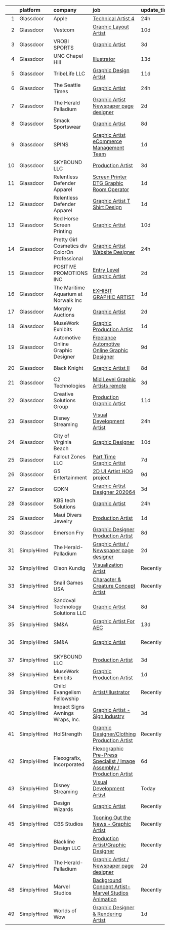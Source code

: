 

|    | platform    | company                                        | job                                                                                                                                                                                                                                                                                                                                                                                                                                                                                                                                                                                                                                                                                                                                                                                                                                                                                                                                                                                                                                                                                                                                                                                                                                                                                                                    | update_time   | location                |
|---:|:------------|:-----------------------------------------------|:-----------------------------------------------------------------------------------------------------------------------------------------------------------------------------------------------------------------------------------------------------------------------------------------------------------------------------------------------------------------------------------------------------------------------------------------------------------------------------------------------------------------------------------------------------------------------------------------------------------------------------------------------------------------------------------------------------------------------------------------------------------------------------------------------------------------------------------------------------------------------------------------------------------------------------------------------------------------------------------------------------------------------------------------------------------------------------------------------------------------------------------------------------------------------------------------------------------------------------------------------------------------------------------------------------------------------|:--------------|:------------------------|
|  1 | Glassdoor   | Apple                                          | [Technical Artist 4](https://www.glassdoor.com/partner/jobListing.htm?pos=103&ao=1110586&s=58&guid=00000182b4e448c281ec8380d54f21f0&src=GD_JOB_AD&t=SR&vt=w&cs=1_75d9de55&cb=1660892236285&jobListingId=1008078131617&cpc=FB7E4A1762AE5BEC&jrtk=3-0-1gaqe8i7kk6f9801-1gaqe8i8bgagk800-fe1416a032b85239--6NYlbfkN0BvKrLyj5gPmtZO9T8euul8TCxuuKNOtzRJOomxnwSEodTz2Bc-sPZl1dBMH13w-jM492YSUv0nu-JRSjO3y9lAjoraMjyITvd_eA6DGTmFELUbzdH5-lzMZ9xDP8m3tE8YLK8_aeAXPGcwDWndC8ivL0yQ8FSs5lpL2FHr8OUFgjTcCwGWlHPndi5tmHKNoRvnGirH5h8LWq59UnGv8qn_9cwgm7xuyitr3qh0z3Gfc1TIXjV1Z9kr3EJuJ1kvHN8pGz3_IKC01tDSPA8hGzIZfAAfrQV6X3ualefLUkCZ4VpGoJpP_FbC6XLHRGSHlt5S7lGuQm4g1ZF04Z8HWzPHlhy_MsAKag6TQWDYofnku1pL88TJdKgk1AbZRL0sTjuRTI8w4fxRtlVku2XPWmtCoDU5oluYa2YTkYCcqkRKk_pcD9bH0yGFRZPiuPrnZfZAx6kg29uY9otyf7hoAEdW2hRwXKsWNA6MUM0nByh-OmAES7znwxVYRLEOaGUjJZA4NtaWaSegPwNGbuxRjlFH2R6i8N-lNq8MoAxr7WbCP_2AtgKANLxulzFh5WoscfBFZAGTrlvzWF6nFx-DTBwhC7UvsG_4SNV87IzXSfh-PSlKd6UA848lIYk-WkOOxF5TZ1pLhuaKbBO36PNQ9CH_cs9S3xGDT9ladpcTad6BHVZJQGrvsmMhMkhVmy_5DZocTzh-B_pCOHzv1kkVkRSyU_JiaB55pPTVre0o5fFuR3Ia5EF0vg4-RLr5pw5PUXXci9DL9Afh07HZw3MiNmR1gvpJHmXxEY2J2D5NPGpix8lAWwMoBd4TWJinxKuT-Dhl-Bva8dZyjsBsAIYRpLJQ__SiJgvR_6gjjRvzAY9yA2AOf15Zie68Zai6xth6XhwDuLuXrCXPIIIEK2y_5kI8VStJxVoe-W9iVS9sIzkaHjBrU9TeL1ls5agdUIgfLRs%3D) | 24h           | Seattle, WA             |
|  2 | Glassdoor   | Vestcom                                        | [Graphic Layout Artist](https://www.glassdoor.com/partner/jobListing.htm?pos=130&ao=1136043&s=58&guid=00000182b4e448c281ec8380d54f21f0&src=GD_JOB_AD&t=SR&vt=w&ea=1&cs=1_61c61473&cb=1660892236288&jobListingId=1008060749042&jrtk=3-0-1gaqe8i7kk6f9801-1gaqe8i8bgagk800-c81300d0e5e330e8-)                                                                                                                                                                                                                                                                                                                                                                                                                                                                                                                                                                                                                                                                                                                                                                                                                                                                                                                                                                                                                            | 10d           | Little Rock, AR         |
|  3 | Glassdoor   | VROBI SPORTS                                   | [Graphic Artist](https://www.glassdoor.com/partner/jobListing.htm?pos=114&ao=1136043&s=58&guid=00000182b4e448c281ec8380d54f21f0&src=GD_JOB_AD&t=SR&vt=w&ea=1&cs=1_98d408bd&cb=1660892236286&jobListingId=1008072063008&jrtk=3-0-1gaqe8i7kk6f9801-1gaqe8i8bgagk800-ea8fbe50bb39bf92-)                                                                                                                                                                                                                                                                                                                                                                                                                                                                                                                                                                                                                                                                                                                                                                                                                                                                                                                                                                                                                                   | 3d            | Lake Saint Louis, MO    |
|  4 | Glassdoor   | UNC Chapel Hill                                | [Illustrator](https://www.glassdoor.com/partner/jobListing.htm?pos=121&ao=1136043&s=58&guid=00000182b4e448c281ec8380d54f21f0&src=GD_JOB_AD&t=SR&vt=w&cs=1_e2ed332b&cb=1660892236287&jobListingId=1008055873821&jrtk=3-0-1gaqe8i7kk6f9801-1gaqe8i8bgagk800-60544b080df2262c-)                                                                                                                                                                                                                                                                                                                                                                                                                                                                                                                                                                                                                                                                                                                                                                                                                                                                                                                                                                                                                                           | 13d           | Chapel Hill, NC         |
|  5 | Glassdoor   | TribeLife LLC                                  | [Graphic Design Artist](https://www.glassdoor.com/partner/jobListing.htm?pos=117&ao=1136043&s=58&guid=00000182b4e448c281ec8380d54f21f0&src=GD_JOB_AD&t=SR&vt=w&ea=1&cs=1_dc28c7ca&cb=1660892236286&jobListingId=1008057672919&jrtk=3-0-1gaqe8i7kk6f9801-1gaqe8i8bgagk800-78b0d34efd56eb06-)                                                                                                                                                                                                                                                                                                                                                                                                                                                                                                                                                                                                                                                                                                                                                                                                                                                                                                                                                                                                                            | 11d           | Irvine, CA              |
|  6 | Glassdoor   | The Seattle Times                              | [Graphic Artist](https://www.glassdoor.com/partner/jobListing.htm?pos=109&ao=1136043&s=58&guid=00000182b4e448c281ec8380d54f21f0&src=GD_JOB_AD&t=SR&vt=w&ea=1&cs=1_8ffd7db8&cb=1660892236286&jobListingId=1008080104146&jrtk=3-0-1gaqe8i7kk6f9801-1gaqe8i8bgagk800-d637a2610932a36a-)                                                                                                                                                                                                                                                                                                                                                                                                                                                                                                                                                                                                                                                                                                                                                                                                                                                                                                                                                                                                                                   | 24h           | Seattle, WA             |
|  7 | Glassdoor   | The Herald Palladium                           | [Graphic Artist   Newspaper page designer](https://www.glassdoor.com/partner/jobListing.htm?pos=102&ao=1110586&s=58&guid=00000182b4e448c281ec8380d54f21f0&src=GD_JOB_AD&t=SR&vt=w&ea=1&cs=1_d9fdd5b3&cb=1660892236285&jobListingId=1008073933660&cpc=654405A9B1E0A9F5&jrtk=3-0-1gaqe8i7kk6f9801-1gaqe8i8bgagk800-62096e212025d3a6--6NYlbfkN0BLOz3R2tXC2mhUicuG5hSo7xRQA9kfEQniDPT2yh4WeRNJVoEZFR01TCwwwqBh1Y6vOSiAy0RAxGDJvOFJJaTnL_uhcgITD9zbL8z1jkW3llcv7QpfJxBhoUlxYDTSxCF6Mtk2LtjA0dsoVKnCgYGLuQKLIkxPy2RDLUUDNO8W2e5Dj9quGqo0UUEVxbKFCMg12GRbhzAR6dPqrBfyMlnB7eIfWB0imbjRdBkEgxdF8jOXpkqzX4yrlasxkcdYTSbPfB4mA1DnEtsv6W9gFyhc_MsWcgJrGZzU09Hu9yiLOdsZna_16P2TUJyW-EZtNI7MrzLV6Dhr1MCT706gAQtzhJ4yPYQHt3MgU2CsX9gJz3ZMI21Pa1PvCUyAwl3KdqikSO_VteVFHkOmJJRo7lfYDQCx7cvrPSrEMc7RoKjoMiolVe72u-LXNFez4Uj3FFwdkCheC1rVEnO38UW_SNBcX0ayPTrZrc6mIUZrrQ90chf6FB-mm9hU70jbIB40iVE%3D)                                                                                                                                                                                                                                                                                                                                                                                                                                      | 2d            | Remote                  |
|  8 | Glassdoor   | Smack Sportswear                               | [Graphic Artist](https://www.glassdoor.com/partner/jobListing.htm?pos=127&ao=1136043&s=58&guid=00000182b4e448c281ec8380d54f21f0&src=GD_JOB_AD&t=SR&vt=w&ea=1&cs=1_2eabcc11&cb=1660892236288&jobListingId=1008065235900&jrtk=3-0-1gaqe8i7kk6f9801-1gaqe8i8bgagk800-320cca2b1488d5de-)                                                                                                                                                                                                                                                                                                                                                                                                                                                                                                                                                                                                                                                                                                                                                                                                                                                                                                                                                                                                                                   | 8d            | Redondo Beach, CA       |
|  9 | Glassdoor   | SPINS                                          | [Graphic Artist   eCommerce Management Team](https://www.glassdoor.com/partner/jobListing.htm?pos=129&ao=1136043&s=58&guid=00000182b4e448c281ec8380d54f21f0&src=GD_JOB_AD&t=SR&vt=w&cs=1_3512f660&cb=1660892236288&jobListingId=1008076165173&jrtk=3-0-1gaqe8i7kk6f9801-1gaqe8i8bgagk800-c835458926f33e42-)                                                                                                                                                                                                                                                                                                                                                                                                                                                                                                                                                                                                                                                                                                                                                                                                                                                                                                                                                                                                            | 1d            | Chicago, IL             |
| 10 | Glassdoor   | SKYBOUND LLC                                   | [Production Artist](https://www.glassdoor.com/partner/jobListing.htm?pos=125&ao=1136043&s=58&guid=00000182b4e448c281ec8380d54f21f0&src=GD_JOB_AD&t=SR&vt=w&ea=1&cs=1_70279cef&cb=1660892236287&jobListingId=1008072505428&jrtk=3-0-1gaqe8i7kk6f9801-1gaqe8i8bgagk800-0f710d9763889ecd-)                                                                                                                                                                                                                                                                                                                                                                                                                                                                                                                                                                                                                                                                                                                                                                                                                                                                                                                                                                                                                                | 3d            | Remote                  |
| 11 | Glassdoor   | Relentless Defender Apparel                    | [Screen Printer   DTG Graphic Room Operator](https://www.glassdoor.com/partner/jobListing.htm?pos=123&ao=1136043&s=58&guid=00000182b4e448c281ec8380d54f21f0&src=GD_JOB_AD&t=SR&vt=w&ea=1&cs=1_6c5102ed&cb=1660892236287&jobListingId=1008076710189&jrtk=3-0-1gaqe8i7kk6f9801-1gaqe8i8bgagk800-391cd49b3411ad89-)                                                                                                                                                                                                                                                                                                                                                                                                                                                                                                                                                                                                                                                                                                                                                                                                                                                                                                                                                                                                       | 1d            | Richmond, TX            |
| 12 | Glassdoor   | Relentless Defender Apparel                    | [Graphic Artist   T Shirt Design](https://www.glassdoor.com/partner/jobListing.htm?pos=119&ao=1136043&s=58&guid=00000182b4e448c281ec8380d54f21f0&src=GD_JOB_AD&t=SR&vt=w&ea=1&cs=1_5145f565&cb=1660892236287&jobListingId=1008076698255&jrtk=3-0-1gaqe8i7kk6f9801-1gaqe8i8bgagk800-9a67ed42eb7476a3-)                                                                                                                                                                                                                                                                                                                                                                                                                                                                                                                                                                                                                                                                                                                                                                                                                                                                                                                                                                                                                  | 1d            | Richmond, TX            |
| 13 | Glassdoor   | Red Horse Screen Printing                      | [Graphic Artist](https://www.glassdoor.com/partner/jobListing.htm?pos=122&ao=1136043&s=58&guid=00000182b4e448c281ec8380d54f21f0&src=GD_JOB_AD&t=SR&vt=w&ea=1&cs=1_9adeb534&cb=1660892236287&jobListingId=1008060456763&jrtk=3-0-1gaqe8i7kk6f9801-1gaqe8i8bgagk800-e1b0fc7a0f186978-)                                                                                                                                                                                                                                                                                                                                                                                                                                                                                                                                                                                                                                                                                                                                                                                                                                                                                                                                                                                                                                   | 10d           | Charleston, SC          |
| 14 | Glassdoor   | Pretty Girl Cosmetics div ColorOn Professional | [Graphic Artist   Website Designer](https://www.glassdoor.com/partner/jobListing.htm?pos=104&ao=1110586&s=58&guid=00000182b4e448c281ec8380d54f21f0&src=GD_JOB_AD&t=SR&vt=w&ea=1&cs=1_5ab0298a&cb=1660892236285&jobListingId=1008079634860&cpc=9C2286EA3771AAF6&jrtk=3-0-1gaqe8i7kk6f9801-1gaqe8i8bgagk800-d0d88da03b181852--6NYlbfkN0AsbZC7YF26DUOp-a5YRxqzjMc2ZCXYcSZOuCb5yJo0HGBcYAeI1rA2H4pZ9oQQjBGnMyLJgmvpyH271Y4QXRcmPGdZDJkSy0tipAHjjjobN777EGe6m14nexoqsZY8fojxrmCIzYb1EF2lisOidjKb-UWCyyKNO-rYgaN7n7dkTeVnSphMT94XU_t7P8UuaR8aBIGdPX5sVDyyU6Vc7Jei_BEXBbpto6dKut0pEXJjg_Cjt9yIuFktz2yX94xWPIJdScMwLNJFxggiyq1PPrpZob_i7kJVkeE7TrWwFUoMelfxYHbu6-PHBOiLddtsQEMF6KqMI9CysfywEiLM5IuXoWAG6EIdQwbm-LTgJEY11l6IeDgvp8VrNGvbuaYLSvV-Kr_9IfAQGlCgk3eG8o2lhfa3CrWWGRiAi5k8cuObA68-018GDAlWBC7_6HTkMFFDZfsVNRG-SYWEycL11p0Qzqk9a0tW33DK0Qh4Xy3sJIfJqEAEWU09axiF2Pr7FsKJ-ZRZqTR8rw%3D%3D)                                                                                                                                                                                                                                                                                                                                                                                                                               | 24h           | Pompano Beach, FL       |
| 15 | Glassdoor   | POSITIVE PROMOTIONS INC                        | [Entry Level Graphic Artist](https://www.glassdoor.com/partner/jobListing.htm?pos=111&ao=1136043&s=58&guid=00000182b4e448c281ec8380d54f21f0&src=GD_JOB_AD&t=SR&vt=w&ea=1&cs=1_1259efdf&cb=1660892236286&jobListingId=1008073307555&jrtk=3-0-1gaqe8i7kk6f9801-1gaqe8i8bgagk800-abfcfeec6f3a09ff-)                                                                                                                                                                                                                                                                                                                                                                                                                                                                                                                                                                                                                                                                                                                                                                                                                                                                                                                                                                                                                       | 2d            | Hauppauge, NY           |
| 16 | Glassdoor   | The Maritime Aquarium at Norwalk  Inc          | [EXHIBIT GRAPHIC ARTIST](https://www.glassdoor.com/partner/jobListing.htm?pos=110&ao=1136043&s=58&guid=00000182b4e448c281ec8380d54f21f0&src=GD_JOB_AD&t=SR&vt=w&ea=1&cs=1_de9f55fa&cb=1660892236286&jobListingId=1008076653293&jrtk=3-0-1gaqe8i7kk6f9801-1gaqe8i8bgagk800-4b072849605ad0df-)                                                                                                                                                                                                                                                                                                                                                                                                                                                                                                                                                                                                                                                                                                                                                                                                                                                                                                                                                                                                                           | 1d            | Norwalk, CT             |
| 17 | Glassdoor   | Morphy Auctions                                | [Graphic Artist](https://www.glassdoor.com/partner/jobListing.htm?pos=115&ao=1136043&s=58&guid=00000182b4e448c281ec8380d54f21f0&src=GD_JOB_AD&t=SR&vt=w&ea=1&cs=1_9d9efda8&cb=1660892236286&jobListingId=1008075094174&jrtk=3-0-1gaqe8i7kk6f9801-1gaqe8i8bgagk800-7cf4dbe0b22367ce-)                                                                                                                                                                                                                                                                                                                                                                                                                                                                                                                                                                                                                                                                                                                                                                                                                                                                                                                                                                                                                                   | 2d            | Denver, PA              |
| 18 | Glassdoor   | MuseWork Exhibits                              | [Graphic Production Artist](https://www.glassdoor.com/partner/jobListing.htm?pos=101&ao=1110586&s=58&guid=00000182b4e448c281ec8380d54f21f0&src=GD_JOB_AD&t=SR&vt=w&ea=1&cs=1_e7a76b5d&cb=1660892236285&jobListingId=1008076709473&cpc=AC285F3A3ECA6BB0&jrtk=3-0-1gaqe8i7kk6f9801-1gaqe8i8bgagk800-f96a2cd4fb90d56d--6NYlbfkN0A88_J8diRoR40SecvWGzcTn95As47YER-7r2OAdsjVnjXRd904aD2oemUfw9FGo8jy9NymnMmS9G1ekduSoOkbDxusoUe6e16lO-r-TiRmq1vA4zKQYYE60iFhA0VOkaPwBGVlZ1anvFPIICRi9dfS6zCY9UFH5QglLgznx55Z_5vF8XntUV7irkUpxgaQHTtEWNtmyFmHYMycxK8BywK0EEmasScjrgk1fe5jyUe7WHzyYYiiJvQkar2qrn2nItUpmhJ8T9MdcZklAmnufCv4bMyCxrkVQRKik-7Kgq6_yuM6rT-8XhraW5Jl-OWVirUsDo-eUYOeAlIuufcK8E3AIUbP5laOj_em7niDIhblwtZU8-fwnDFIobkvMfn49uC4qLjXpe7VM2uil88BUuaWMLPTuUYkK_YMEnmgYG9Nx_7v4OdgyFnGNAgS8YSGdJzW2LxUHCG_hzGvpFXBdbf3H2x5n9-gcTgG_wfBoValQ2qaMsrmDEusarvanFsuE2E%3D)                                                                                                                                                                                                                                                                                                                                                                                                                                                     | 1d            | Texas                   |
| 19 | Glassdoor   | Automotive Online Graphic Designer             | [Freelance Automotive Online Graphic Designer](https://www.glassdoor.com/partner/jobListing.htm?pos=105&ao=1110586&s=58&guid=00000182b4e448c281ec8380d54f21f0&src=GD_JOB_AD&t=SR&vt=w&ea=1&cs=1_693f20de&cb=1660892236285&jobListingId=1008062665826&cpc=FB7E4A1762AE5BEC&jrtk=3-0-1gaqe8i7kk6f9801-1gaqe8i8bgagk800-e6cba8c07fc3ce8d--6NYlbfkN0DErd5I9McD7cRkBvdvpgLNNu9G_nar-sNj4cKQCjkRCIjXfPSy6d0xbkvT_D_ecSKPU5kzDGHqsOjaScAUUXJUGrP7g0KKBrC0EO4e1OLVkrrVXnn7f-vdUbM7rPXDvMD-B57H2IXrZzXhxrBqvEGn4_HY80ZEM-UwUUpuvLDQnlVgBdCbn-mi4t41Tci38kyavLXFLFzt4sCMjywRrxka076vSs6sg3K_IBhoGr9OLUeEVUX9ehO3Q48CPEXAmJdIRcDXSiFF6rX8jEMmFI0QFuNhwIG5Y_jCveNm5HdA8rdn-89frw7Y_W6KwSC_wXTrHpnednIyT2yGEE75rlTiegWXQyGzaP0X_7LIa4iQ_UmP9cIR1QtwZWc_Ba43ynEbgsuCAkBcpviVcdytJbAFFR3O_EuGa-1q7XxNi1uFtvsB-6-GcZ7bgyuLzewKcj-OpiEBQsJ-x5MLVquLqv3o-rejtR_Gh-wpd7Fpw7xcbsQFgvkOueCd6pSKuK3O25rxJKmcu8SA5YHwUKF0NWDd4ycgZLFj5t0%3D)                                                                                                                                                                                                                                                                                                                                                                                                  | 9d            | Remote                  |
| 20 | Glassdoor   | Black Knight                                   | [Graphic Artist II](https://www.glassdoor.com/partner/jobListing.htm?pos=128&ao=1136043&s=58&guid=00000182b4e448c281ec8380d54f21f0&src=GD_JOB_AD&t=SR&vt=w&cs=1_738417fd&cb=1660892236288&jobListingId=1008065709140&jrtk=3-0-1gaqe8i7kk6f9801-1gaqe8i8bgagk800-8df38c131c9eef4f-)                                                                                                                                                                                                                                                                                                                                                                                                                                                                                                                                                                                                                                                                                                                                                                                                                                                                                                                                                                                                                                     | 8d            | Jacksonville, FL        |
| 21 | Glassdoor   | C2 Technologies                                | [Mid Level Graphic Artists  remote ](https://www.glassdoor.com/partner/jobListing.htm?pos=124&ao=1136043&s=58&guid=00000182b4e448c281ec8380d54f21f0&src=GD_JOB_AD&t=SR&vt=w&ea=1&cs=1_9050f5de&cb=1660892236287&jobListingId=1008071565552&jrtk=3-0-1gaqe8i7kk6f9801-1gaqe8i8bgagk800-bd0442ce4ddf18b8-)                                                                                                                                                                                                                                                                                                                                                                                                                                                                                                                                                                                                                                                                                                                                                                                                                                                                                                                                                                                                               | 3d            | Vienna, VA              |
| 22 | Glassdoor   | Creative Solutions Group                       | [Production Graphic Artist](https://www.glassdoor.com/partner/jobListing.htm?pos=118&ao=1136043&s=58&guid=00000182b4e448c281ec8380d54f21f0&src=GD_JOB_AD&t=SR&vt=w&ea=1&cs=1_75b35b7f&cb=1660892236287&jobListingId=1008058414839&jrtk=3-0-1gaqe8i7kk6f9801-1gaqe8i8bgagk800-e4b5e7b557579228-)                                                                                                                                                                                                                                                                                                                                                                                                                                                                                                                                                                                                                                                                                                                                                                                                                                                                                                                                                                                                                        | 11d           | Clawson, MI             |
| 23 | Glassdoor   | Disney Streaming                               | [Visual Development Artist](https://www.glassdoor.com/partner/jobListing.htm?pos=116&ao=1136043&s=58&guid=00000182b4e448c281ec8380d54f21f0&src=GD_JOB_AD&t=SR&vt=w&cs=1_4980c4ad&cb=1660892236286&jobListingId=1008078499715&jrtk=3-0-1gaqe8i7kk6f9801-1gaqe8i8bgagk800-206bbe2fd00bbaa4-)                                                                                                                                                                                                                                                                                                                                                                                                                                                                                                                                                                                                                                                                                                                                                                                                                                                                                                                                                                                                                             | 24h           | Glendale, CA            |
| 24 | Glassdoor   | City of Virginia Beach                         | [Graphic Designer](https://www.glassdoor.com/partner/jobListing.htm?pos=126&ao=1136043&s=58&guid=00000182b4e448c281ec8380d54f21f0&src=GD_JOB_AD&t=SR&vt=w&cs=1_34e9a647&cb=1660892236287&jobListingId=1008059625922&jrtk=3-0-1gaqe8i7kk6f9801-1gaqe8i8bgagk800-72740c47d3536d82-)                                                                                                                                                                                                                                                                                                                                                                                                                                                                                                                                                                                                                                                                                                                                                                                                                                                                                                                                                                                                                                      | 10d           | Virginia Beach, VA      |
| 25 | Glassdoor   | Fallout Zones LLC                              | [Part Time Graphic Artist](https://www.glassdoor.com/partner/jobListing.htm?pos=112&ao=1136043&s=58&guid=00000182b4e448c281ec8380d54f21f0&src=GD_JOB_AD&t=SR&vt=w&ea=1&cs=1_efa5f3f3&cb=1660892236286&jobListingId=1008067070599&jrtk=3-0-1gaqe8i7kk6f9801-1gaqe8i8bgagk800-d3766eb778e5950f-)                                                                                                                                                                                                                                                                                                                                                                                                                                                                                                                                                                                                                                                                                                                                                                                                                                                                                                                                                                                                                         | 7d            | Las Vegas, NV           |
| 26 | Glassdoor   | G5 Entertainment                               | [2D UI Artist  HOG project ](https://www.glassdoor.com/partner/jobListing.htm?pos=108&ao=1136043&s=58&guid=00000182b4e448c281ec8380d54f21f0&src=GD_JOB_AD&t=SR&vt=w&cs=1_93986a7a&cb=1660892236285&jobListingId=1008063559742&jrtk=3-0-1gaqe8i7kk6f9801-1gaqe8i8bgagk800-aa1f1a05926f2a41-)                                                                                                                                                                                                                                                                                                                                                                                                                                                                                                                                                                                                                                                                                                                                                                                                                                                                                                                                                                                                                            | 9d            | Remote                  |
| 27 | Glassdoor   | GDKN                                           | [Graphic Artist Designer   202064](https://www.glassdoor.com/partner/jobListing.htm?pos=106&ao=1110586&s=58&guid=00000182b4e448c281ec8380d54f21f0&src=GD_JOB_AD&t=SR&vt=w&ea=1&cs=1_084141ee&cb=1660892236286&jobListingId=1008072232153&cpc=9908D8D4413DBB8A&jrtk=3-0-1gaqe8i7kk6f9801-1gaqe8i8bgagk800-45ae1c6f0fc57a74--6NYlbfkN0A57XGms1TCGdSYvMZk-KBXSoGY3ElX1dFrDOLABjVSM5mSf2WBMOppSWeAeUQg-9VVOyQZF_mjwL1bdgxhd1-8ToriHA5rveSFn1apiS1irEgB4Z_uUHv1xSiWyG7_dlIGipkfdJMMiHi-O4CfVOjAUShnlM3EsyHG9WF1o_Vsh-9n1Ms-A3vg_KYEdrz8tcc_t0OlEFTn8Zv1UDFjWWWow5DZR7L0aLWV-xmAEFpRMHFNNxzxeSCS6VawTCOLNiQljph3SFDqmYvEGWSQr_jBIfl0ktWx34U4wO8VXEPYs7vkzxNrlX-oilSW4DN396WA_al3rhMRNLUiqNtgQo1GhGxD9e7qlAcf0dlfNtgeDlmxJgasoaMmKk2NLIQURTHwM7X7_Kt4RxiF53HCQ6ve-40ryLRVUcWHRA9KC8sl437yksfITPo-pWgQvb76-YCXeLGnqBM8RaW748PA9Kcbw5yKjI0n05GSM2dcq-0kVY1XgBXtjSrFUUNbuFSdLSIVoOxJWDCqYtrcCG0MsKMB)                                                                                                                                                                                                                                                                                                                                                                                                                            | 3d            | Orlando, FL             |
| 28 | Glassdoor   | KBS tech Solutions                             | [Graphic Artist](https://www.glassdoor.com/partner/jobListing.htm?pos=107&ao=1136043&s=58&guid=00000182b4e448c281ec8380d54f21f0&src=GD_JOB_AD&t=SR&vt=w&ea=1&cs=1_ea79c70d&cb=1660892236285&jobListingId=1008078842398&jrtk=3-0-1gaqe8i7kk6f9801-1gaqe8i8bgagk800-39c164e3415dcb38-)                                                                                                                                                                                                                                                                                                                                                                                                                                                                                                                                                                                                                                                                                                                                                                                                                                                                                                                                                                                                                                   | 24h           | Hartford, CT            |
| 29 | Glassdoor   | Maui Divers Jewelry                            | [Production Artist](https://www.glassdoor.com/partner/jobListing.htm?pos=113&ao=1136043&s=58&guid=00000182b4e448c281ec8380d54f21f0&src=GD_JOB_AD&t=SR&vt=w&ea=1&cs=1_57857604&cb=1660892236286&jobListingId=1008076656497&jrtk=3-0-1gaqe8i7kk6f9801-1gaqe8i8bgagk800-eeec81362c668a71-)                                                                                                                                                                                                                                                                                                                                                                                                                                                                                                                                                                                                                                                                                                                                                                                                                                                                                                                                                                                                                                | 1d            | Honolulu, HI            |
| 30 | Glassdoor   | Emerson Fry                                    | [Graphic Designer Production Artist](https://www.glassdoor.com/partner/jobListing.htm?pos=120&ao=1136043&s=58&guid=00000182b4e448c281ec8380d54f21f0&src=GD_JOB_AD&t=SR&vt=w&ea=1&cs=1_e1fb9040&cb=1660892236287&jobListingId=1008064990939&jrtk=3-0-1gaqe8i7kk6f9801-1gaqe8i8bgagk800-b119cf3a5534884f-)                                                                                                                                                                                                                                                                                                                                                                                                                                                                                                                                                                                                                                                                                                                                                                                                                                                                                                                                                                                                               | 8d            | Lee, NH                 |
| 31 | SimplyHired | The Herald-Palladium                           | [Graphic Artist / Newspaper page designer](https://www.simplyhired.com/job/BfhouoKktYpPlfDx_I5h7YUM0GKI_92rIuSbKH292jr5oOKX4SYrqA?q=graphic+artist)                                                                                                                                                                                                                                                                                                                                                                                                                                                                                                                                                                                                                                                                                                                                                                                                                                                                                                                                                                                                                                                                                                                                                                    | 2d            | Remote                  |
| 32 | SimplyHired | Olson Kundig                                   | [Visualization Artist](https://www.simplyhired.com/job/4VrlSe9ItUtnlCa13bID4R7XuB1wIoQo9tbCNEN1GPVYVl0X0OwVvA?q=graphic+artist)                                                                                                                                                                                                                                                                                                                                                                                                                                                                                                                                                                                                                                                                                                                                                                                                                                                                                                                                                                                                                                                                                                                                                                                        | Recently      | Seattle, WA             |
| 33 | SimplyHired | Snail Games USA                                | [Character & Creature Concept Artist](https://www.simplyhired.com/job/9zRbZWABpFZtD-rBL8gAzPB0JXUCAYloKc0z7lSteiwMJT3TMkR9Iw?q=graphic+artist)                                                                                                                                                                                                                                                                                                                                                                                                                                                                                                                                                                                                                                                                                                                                                                                                                                                                                                                                                                                                                                                                                                                                                                         | Recently      | Remote                  |
| 34 | SimplyHired | Sandoval Technology Solutions LLC              | [Graphic Artist](https://www.simplyhired.com/job/0OP5LrnPrtOnkpHjyhxqkhrAJjcSHxNZ_HShvyPPzb67YnyRKPo2Rw?q=graphic+artist)                                                                                                                                                                                                                                                                                                                                                                                                                                                                                                                                                                                                                                                                                                                                                                                                                                                                                                                                                                                                                                                                                                                                                                                              | 8d            | San Antonio, TX         |
| 35 | SimplyHired | SM&A                                           | [Graphic Artist For AEC](https://www.simplyhired.com/job/5CBNxdWS8s-GQYBBRb_PwFmc1Z8VCwNq1VuHHAm2zBNcCLh483gh5w?q=graphic+artist)                                                                                                                                                                                                                                                                                                                                                                                                                                                                                                                                                                                                                                                                                                                                                                                                                                                                                                                                                                                                                                                                                                                                                                                      | 13d           | Remote                  |
| 36 | SimplyHired | SM&A                                           | [Graphic Artist](https://www.simplyhired.com/job/wZ7ClvBKVZgb8s4X9ZIOR6H5S_If71ZeLA3UEokFm__WPNPfugZX-Q?q=graphic+artist)                                                                                                                                                                                                                                                                                                                                                                                                                                                                                                                                                                                                                                                                                                                                                                                                                                                                                                                                                                                                                                                                                                                                                                                              | Recently      | Dallas, TX +4 locations |
| 37 | SimplyHired | SKYBOUND LLC                                   | [Production Artist](https://www.simplyhired.com/job/dk4k6hgmio7l_k-L_39QdWg9uEYG8i4Tzhu4XKnWDF0iHXw8sfuX6g?q=graphic+artist)                                                                                                                                                                                                                                                                                                                                                                                                                                                                                                                                                                                                                                                                                                                                                                                                                                                                                                                                                                                                                                                                                                                                                                                           | 3d            | Remote                  |
| 38 | SimplyHired | MuseWork Exhibits                              | [Graphic Production Artist](https://www.simplyhired.com/job/EJpjgqEQxjlhEtwTzQNd6dOfBD0goV_UEhQFgtO8wQne9508qtrKnA?q=graphic+artist)                                                                                                                                                                                                                                                                                                                                                                                                                                                                                                                                                                                                                                                                                                                                                                                                                                                                                                                                                                                                                                                                                                                                                                                   | 1d            | Texas                   |
| 39 | SimplyHired | Child Evangelism Fellowship                    | [Artist/Illustrator](https://www.simplyhired.com/job/HR86ogGZ3iyJzhr_QwxT5hO5h1J9NMO-uxbpCZTX_or8d_cIMkzJwQ?q=graphic+artist)                                                                                                                                                                                                                                                                                                                                                                                                                                                                                                                                                                                                                                                                                                                                                                                                                                                                                                                                                                                                                                                                                                                                                                                          | Recently      | Warrenton, MO           |
| 40 | SimplyHired | Impact Signs Awnings Wraps, Inc.               | [Graphic Artist -Sign Industry](https://www.simplyhired.com/job/-c6c58g5Kbfa4DPhv5XAa2A6ABwPP8slMAAIwEDM79cgsYgDna3G1g?q=graphic+artist)                                                                                                                                                                                                                                                                                                                                                                                                                                                                                                                                                                                                                                                                                                                                                                                                                                                                                                                                                                                                                                                                                                                                                                               | 3d            | Sedalia, MO             |
| 41 | SimplyHired | HolStrength                                    | [Graphic Designer/Clothing Production Artist](https://www.simplyhired.com/job/B4aGEKaT5zbu3bW9POCRwLNxgH8P62nFOEhpevv503efdlpLobmakg?q=graphic+artist)                                                                                                                                                                                                                                                                                                                                                                                                                                                                                                                                                                                                                                                                                                                                                                                                                                                                                                                                                                                                                                                                                                                                                                 | Recently      | Remote                  |
| 42 | SimplyHired | Flexografix, Incorporated                      | [Flexographic Pre-Press Specialist / Image Assembly / Production Artist](https://www.simplyhired.com/job/bz0oEgJfby4f-RdpI_JMI4ypoVfpQkFRzO4C_KdXua79GkJ3W7tZ6g?q=graphic+artist)                                                                                                                                                                                                                                                                                                                                                                                                                                                                                                                                                                                                                                                                                                                                                                                                                                                                                                                                                                                                                                                                                                                                      | 6d            | Carol Stream, IL        |
| 43 | SimplyHired | Disney Streaming                               | [Visual Development Artist](https://www.simplyhired.com/job/Ew5oePrC3L48r2anK67es6qmC-OOVvS5pZmsVDFF4DFoj3n_hMpfog?q=graphic+artist)                                                                                                                                                                                                                                                                                                                                                                                                                                                                                                                                                                                                                                                                                                                                                                                                                                                                                                                                                                                                                                                                                                                                                                                   | Today         | Glendale, CA            |
| 44 | SimplyHired | Design Wizards                                 | [Graphic Artist](https://www.simplyhired.com/job/Fj22B8b-rS5W3jfEFft_Kqpk1WqOuzhbhVl8GGXWH2zePHELw7BPqQ?q=graphic+artist)                                                                                                                                                                                                                                                                                                                                                                                                                                                                                                                                                                                                                                                                                                                                                                                                                                                                                                                                                                                                                                                                                                                                                                                              | Recently      | Bismarck, ND            |
| 45 | SimplyHired | CBS Studios                                    | [Tooning Out the News - Graphic Artist](https://www.simplyhired.com/job/0pQPiGwDUOmF8ktGO_eR-k_RB_bJTRQIkGpOBWzrYL8NIbQie3eoNw?q=graphic+artist)                                                                                                                                                                                                                                                                                                                                                                                                                                                                                                                                                                                                                                                                                                                                                                                                                                                                                                                                                                                                                                                                                                                                                                       | Recently      | New York, NY            |
| 46 | SimplyHired | Blackline Design LLC                           | [Production Artist/Graphic Designer](https://www.simplyhired.com/job/hcxMXxAK3-E-8bXvVLk3Dq6hfPJ9fPTNOwU6-PgEq02X1F60OEbNXw?q=graphic+artist)                                                                                                                                                                                                                                                                                                                                                                                                                                                                                                                                                                                                                                                                                                                                                                                                                                                                                                                                                                                                                                                                                                                                                                          | Recently      | Remote                  |
| 47 | SimplyHired | The Herald-Palladium                           | [Graphic Artist / Newspaper page designer](https://www.simplyhired.com/job/BfhouoKktYpPlfDx_I5h7YUM0GKI_92rIuSbKH292jr5oOKX4SYrqA?q=graphic+artist)                                                                                                                                                                                                                                                                                                                                                                                                                                                                                                                                                                                                                                                                                                                                                                                                                                                                                                                                                                                                                                                                                                                                                                    | 2d            | Remote                  |
| 48 | SimplyHired | Marvel Studios                                 | [Background Concept Artist- Marvel Studios Animation](https://www.simplyhired.com/job/qk_KWgxnk3jJGDxW7vJr6D1Hh3U12Fbc3-fFjamEvDU9hTF7b7cYfg?q=graphic+artist)                                                                                                                                                                                                                                                                                                                                                                                                                                                                                                                                                                                                                                                                                                                                                                                                                                                                                                                                                                                                                                                                                                                                                         | Recently      | Burbank, CA             |
| 49 | SimplyHired | Worlds of Wow                                  | [Graphic Designer & Rendering Artist](https://www.simplyhired.com/job/VbTRUDESII4cu-SztziGH9h34aiDadW9lFE0BHpvXjEHP1DkpbvRZw?q=graphic+artist)                                                                                                                                                                                                                                                                                                                                                                                                                                                                                                                                                                                                                                                                                                                                                                                                                                                                                                                                                                                                                                                                                                                                                                         | 1d            | Denton, TX              |